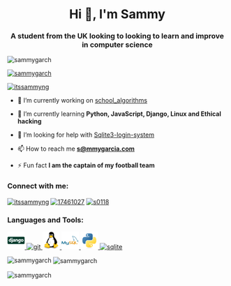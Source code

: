 <h1 align="center">Hi 👋, I'm Sammy</h1>
<h3 align="center">A student from the UK looking to looking to learn and improve in computer science</h3>

<p align="left"> <img src="https://komarev.com/ghpvc/?username=sammygarch&label=Profile%20views&color=f40b0b&style=plastic" alt="sammygarch" /> </p>

<p align="left"> <a href="https://github.com/ryo-ma/github-profile-trophy"><img src="https://github-profile-trophy.vercel.app/?username=sammygarch" alt="sammygarch" /></a> </p>

<p align="left"> <a href="https://twitter.com/itssammyng" target="blank"><img src="https://img.shields.io/twitter/follow/itssammyng?logo=twitter&style=for-the-badge" alt="itssammyng" /></a> </p>

- 🔭 I’m currently working on [school_algorithms](https://github.com/Sammygarch/school_algorithms)

- 🌱 I’m currently learning **Python, JavaScript, Django, Linux and Ethical hacking**

- 🤝 I’m looking for help with [Sqlite3-login-system](https://github.com/Sammygarch/Sqlite3-login-system)

- 📫 How to reach me **s@mmygarcia.com**

- ⚡ Fun fact **I am the captain of my football team**

<h3 align="left">Connect with me:</h3>
<p align="left">
<a href="https://twitter.com/itssammyng" target="blank"><img align="center" src="https://raw.githubusercontent.com/rahuldkjain/github-profile-readme-generator/master/src/images/icons/Social/twitter.svg" alt="itssammyng" height="30" width="40" /></a>
<a href="https://stackoverflow.com/users/17461027" target="blank"><img align="center" src="https://raw.githubusercontent.com/rahuldkjain/github-profile-readme-generator/master/src/images/icons/Social/stack-overflow.svg" alt="17461027" height="30" width="40" /></a>
<a href="https://www.hackerrank.com/s0118" target="blank"><img align="center" src="https://raw.githubusercontent.com/rahuldkjain/github-profile-readme-generator/master/src/images/icons/Social/hackerrank.svg" alt="s0118" height="30" width="40" /></a>
</p>

<h3 align="left">Languages and Tools:</h3>
<p align="left"> <a href="https://www.djangoproject.com/" target="_blank" rel="noreferrer"> <img src="https://raw.githubusercontent.com/devicons/devicon/master/icons/django/django-original.svg" alt="django" width="40" height="40"/> </a> <a href="https://git-scm.com/" target="_blank" rel="noreferrer"> <img src="https://www.vectorlogo.zone/logos/git-scm/git-scm-icon.svg" alt="git" width="40" height="40"/> </a> <a href="https://www.linux.org/" target="_blank" rel="noreferrer"> <img src="https://raw.githubusercontent.com/devicons/devicon/master/icons/linux/linux-original.svg" alt="linux" width="40" height="40"/> </a> <a href="https://www.mysql.com/" target="_blank" rel="noreferrer"> <img src="https://raw.githubusercontent.com/devicons/devicon/master/icons/mysql/mysql-original-wordmark.svg" alt="mysql" width="40" height="40"/> </a> <a href="https://www.python.org" target="_blank" rel="noreferrer"> <img src="https://raw.githubusercontent.com/devicons/devicon/master/icons/python/python-original.svg" alt="python" width="40" height="40"/> </a> <a href="https://www.sqlite.org/" target="_blank" rel="noreferrer"> <img src="https://www.vectorlogo.zone/logos/sqlite/sqlite-icon.svg" alt="sqlite" width="40" height="40"/> </a> </p>

<p><img align="left" src="https://github-readme-stats.vercel.app/api/top-langs?username=sammygarch&show_icons=true&locale=en&layout=compact" alt="sammygarch" /></p>

<p>&nbsp;<img align="center" src="https://github-readme-stats.vercel.app/api?username=sammygarch&show_icons=true&locale=en" alt="sammygarch" /></p>

<p><img align="center" src="https://github-readme-streak-stats.herokuapp.com/?user=sammygarch&" alt="sammygarch" /></p>
